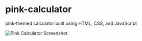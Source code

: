 # pink-calculator
pink-themed calculator built using HTML, CSS, and JavaScript

![Pink Calculator Screenshot](https://github.com/AniSouvalian/pink-calculator/raw/main/calc.png)
